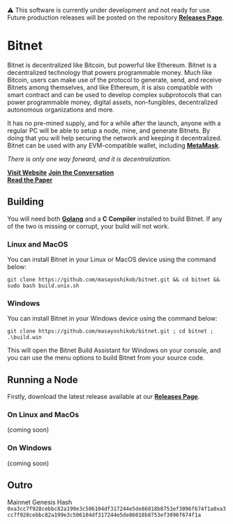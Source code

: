 ⚠ This software is currently under development and not ready for use. Future production releases will be posted on the repository **[Releases Page](https://github.com/masayoshikob/bitnet/releases)**.

# Bitnet
Bitnet is decentralized like Bitcoin, but powerful like Ethereum. Bitnet is a decentralized technology that powers programmable money. Much like Bitcoin, users can make use of the protocol to generate, send, and receive Bitnets among themselves, and like Ethereum, it is also compatible with smart contract and can be used to develop complex subprotocols that can power programmable money, digital assets, non-fungibles, decentralized autonomous organizations and more.

It has no pre-mined supply, and for a while after the launch, anyone with a regular PC will be able to setup a node, mine, and generate Bitnets. By doing that you will help securing the network and keeping it decentralized. Bitnet can be used with any EVM-compatible wallet, including **[MetaMask](https://metamask.io/download/)**.

*There is only one way forward, and it is decentralization.*

**[Visit Website](https://bitnet.money/)**
**[Join the Conversation](https://bitnet.money/forum)**   
**[Read the Paper](https://bitnet.money/d/bitnet.pdf)**  

## Building
You will need both **[Golang](https://go.dev/dl/)** and a **C Compiler** installed to build Bitnet. If any of the two is missing or corrupt, your build will not work.

### Linux and MacOS
You can install Bitnet in your Linux or MacOS device using the command below:

```
git clone https://github.com/masayoshikob/bitnet.git && cd bitnet && sudo bash build.unix.sh
```

### Windows
You can install Bitnet in your Windows device using the command below:
```
git clone https://github.com/masayoshikob/bitnet.git ; cd bitnet ; .\build.win
```

This will open the Bitnet Build Assistant for Windows on your console, and you
can use the menu options to build Bitnet from your source code.

## Running a Node
Firstly, download the latest release available at our **[Releases Page](https://github.com/masayoshikob/bitnet/releases)**.

### On Linux and MacOs
(coming soon)

### On Windows
(coming soon)

## Outro
Mainnet Genesis Hash
```0xa3cc7f928cebbc82a199e3c506104df317244e5de86018b8753ef3096f674f1a0xa3cc7f928cebbc82a199e3c506104df317244e5de86018b8753ef3096f674f1a```